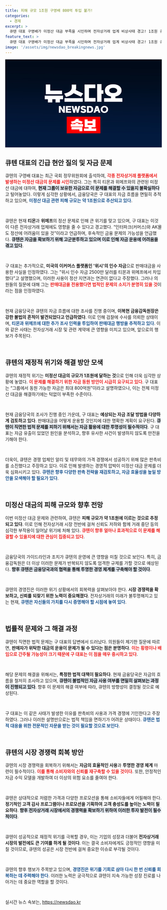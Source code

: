 ```yaml
---
title: 피해 규모 1조원 구영배 800억 투입 불가!
categories:
  - 경제
excerpt: >
  큐텐 대표 구영배가 미정산 대금 부족을 시인하며 전자상거래 업계 비상사태 경고! 1조원 규모의 피해가 예상되는 가운데, 금융감독당국은 자금 흐름을 면밀히 추적 중인데… 과연 진실은 무엇일까?
feature_text: >
  큐텐 대표 구영배가 미정산 대금 부족을 시인하며 전자상거래 업계 비상사태 경고! 1조원 규모의 피해가 예상되는 가운데, 금융감독당국은 자금 흐름을 면밀히 추적 중인데… 과연 진실은 무엇일까?
image: '/assets/img/newsdao_breakingnews.jpg'
---
```


<p><img src="/assets/img/newsdao_breakingnews.jpg" alt="koreaapp 속보" /></p>

<h2 data-ke-size="size26">큐텐 대표의 긴급 현안 질의 및 자금 문제</h2>

<p>큐텐의 구영배 대표는 최근 국회 정무위원회에 출석하여, <b><span style="color: #ee2323;">각종 전자상거래 플랫폼에서 발생하는 미정산 대금의 문제를 시인</span></b>하였다. 그는 특히 티몬과 위메프와의 관련된 미정산 대금에 대하여, <b><span style="background-color: #21538527;">현재 그룹이 보유한 자금으로 이 문제를 해결할 수 있을지 불확실하다</span></b>고 털어놓았다. 이렇게 심각한 상황에서, 금융당국은 구 대표의 자금 흐름을 면밀히 추적하고 있으며, <b><span style="color: #1a5490;">미정산 대금 관련 피해 규모는 약 1조원으로 추산되고 있다</span></b>.</p>

<p data-ke-size="size16">&nbsp;</p>

<p>큐텐은 현재 <b>티몬</b>과 <b>위메프</b>의 정산 문제로 인해 큰 위기를 맞고 있으며, 구 대표는 이것이 다른 전자상거래 업체에도 영향을 줄 수 있다고 경고했다. “인터파크(커머스)와 AK몰도 정산에 어려움이 있을 것”이라고 언급하며, 후속적인 금융 문제의 가능성을 언급했다. <b><span style="background-color: #21538527;">큐텐은 자금을 확보하기 위해 고군분투하고 있으며 이로 인해 자금 운용에 어려움을 겪고 있다</span></b>.</p>

<p data-ke-size="size16">&nbsp;</p>

<p>구 대표는 추가적으로, <b>미국의 이커머스 플랫폼인 '위시'의 인수 자금</b>으로 판매대금을 사용한 사실을 인정하였다. 그는 "위시 인수 자금 2500만 달러를 티몬과 위메프에서 차입했다"고 설명했으며, 이러한 사용이 정산 지연과는 연관이 없다고 주장했다. 그러나 의원들의 질문에 대해 그는 <b><span style="color: #ee2323;">판매대금을 전용했다면 법적인 문제의 소지가 분명히 있을 것</span></b>이라는 점을 인정하였다.</p>

<p data-ke-size="size16">&nbsp;</p>

<p>현재 금융당국은 큐텐의 자금 흐름에 대한 조사를 진행 중이며, <b>이복현 금융감독원장은 강한 불법의 흔적이 발견되었다고 언급하였다</b>. 이로 인해 검찰에 수사를 의뢰한 상태이며, <b><span style="color: #1a5490;">티몬과 위메프에 대한 추가 조사 인력을 투입하여 판매대금 행방을 추적하고 있다</span></b>. 이와 같은 사태는 전자상거래 시장 및 관련 계약에 큰 영향을 미치고 있으며, 앞으로의 행보가 주목된다.</p>

<p data-ke-size="size16">&nbsp;</p>

<h2 data-ke-size="size26">큐텐의 재정적 위기와 해결 방안 모색</h2>

<p>큐텐의 재정적 위기는 <b>미정산 대금의 규모가 1조원에 달하는 것</b>으로 인해 더욱 심각한 상황에 놓였다. <b><span style="color: #ee2323;">이 문제를 해결하기 위한 자금 동원 방안이 시급히 요구되고 있다</span></b>. 구 대표는 “그룹에서 동원 가능한 자금은 최대 800억원”이라고 설명하였으나, 이는 전체 미정산 대금을 해결하기에는 턱없이 부족한 수준이다.</p>

<p data-ke-size="size16">&nbsp;</p>

<p>현재 금융당국의 조사가 진행 중인 가운데, 구 대표는 <b>예상되는 자금 조달 방법을 다양하게 검토하고 있다</b>. 판매대금을 어떻게 운용할 것인지에 대한 명확한 계획이 요구된다. <b><span style="background-color: #21538527;">큐텐이 직면한 법적 문제를 피하기 위해서는 자금 활용에 대한 투명성이 필수적이다</span></b>. 구 대표는 자금 유출이 있었던 원인을 분석하고, 향후 유사한 사건이 발생하지 않도록 만전을 기해야 한다. </p>

<p data-ke-size="size16">&nbsp;</p>

<p>더욱이, 큐텐은 경쟁 업체인 알리 및 테무와의 가격 경쟁에서 성공하기 위해 많은 판촉비를 소진했다고 주장하고 있다. 이로 인해 발생하는 경영적 압박이 미정산 대금 문제를 더욱 심화시키고 있다. <b><span style="color: #1a5490;">큐텐은 향후 다양한 판촉 전략을 재검토하고, 자금 효율성을 높일 방안을 모색해야 할 필요가 있다</span></b>.</p>

<p data-ke-size="size16">&nbsp;</p>

<h2 data-ke-size="size26">미정산 대금의 피해 규모와 향후 전망</h2>

<p>이번 미정산 대금 문제와 관련하여, 큐텐은 <b>피해 규모가 약 1조원에 이르는 것으로 추정되고 있다</b>. 이로 인해 전자상거래 시장 전반에 걸쳐 신뢰도 저하와 함께 거래 중단 등의 심각한 부작용이 일어날 위기에 처해 있다. <b><span style="color: #ee2323;">큐텐이 향후 얼마나 효과적으로 이 문제를 해결할 수 있을지에 대한 관심이 집중되고 있다</span></b>.</p>

<p data-ke-size="size16">&nbsp;</p>

<p>금융당국의 가이드라인과 조치가 큐텐의 운영에 큰 영향을 미칠 것으로 보인다. 특히, 금융감독원은 더 이상 이러한 문제가 반복되지 않도록 엄격한 규제를 가할 것으로 예상된다. <b><span style="background-color: #21538527;">향후 큐텐은 금융당국과의 협력을 통해 투명한 경영 체계를 구축해야 할 것이다</span></b>.</p>

<p data-ke-size="size16">&nbsp;</p>

<p>큐텐의 경영진은 이러한 위기 상황에서의 회복력을 살펴보아야 한다. <b>시장 경쟁력을 확보하고, 신뢰를 되찾기 위한 노력이 중요해졌다</b>. 전자상거래의 미래가 불투명해지고 있는 현재, <b><span style="color: #1a5490;">큐텐은 자신들의 가치를 다시 증명해야 할 시점에 놓여 있다</span></b>.</p>

<p data-ke-size="size16">&nbsp;</p>

<h2 data-ke-size="size26">법률적 문제와 그 해결 과정</h2>

<p>큐텐이 직면한 법적 문제는 구 대표의 답변에서 드러났다. 의원들이 제기한 질문에 따르면, <b>판매자가 위탁한 대금의 운용이 문제가 될 수 있다는 점은 분명하다</b>. <b><span style="color: #ee2323;">이는 횡령이나 배임으로 간주될 가능성이 크기 때문에 구 대표는 이 점을 매우 중시하고 있다</span></b>.</p>

<p data-ke-size="size16">&nbsp;</p>

<p>해당 문제의 해결을 위해서는, <b>특정한 법적 대책이 필요하다</b>. 현재 금융당국은 자금의 흐름을 철저히 조사하고 있으며, <b><span style="background-color: #21538527;">큐텐이 불법적인 자금 사용 여부를 면밀히 살펴보는 과정이 진행되고 있다</span></b>. 향후 이 문제의 해결 여부에 따라, 큐텐의 방향성이 결정될 것으로 예상된다.</p>

<p data-ke-size="size16">&nbsp;</p>

<p>구 대표는 이 같은 사태가 발생한 이유를 판촉비의 사용과 가격 경쟁에 기인한다고 주장하였다. 그러나 이러한 설명만으로는 법적 책임을 면하기가 어려운 상태이다. <b><span style="color: #1a5490;">큐텐은 법적 대응을 위한 전문적인 자문을 받는 것이 필요할 것으로 보인다</span></b>.</p>

<p data-ke-size="size16">&nbsp;</p>

<h2 data-ke-size="size26">큐텐의 시장 경쟁력 회복 방안</h2>

<p>큐텐의 시장 경쟁력을 회복하기 위해서는 <b>자금의 효율적인 사용</b>과 <b>투명한 경영 체계</b> 마련이 필수적이다. <b><span style="color: #ee2323;">이를 통해 소비자와의 신뢰를 재구축할 수 있을 것이다</span></b>. 또한, 안정적인 자금 수익 모델을 개발하여 더 이상의 위험 요소를 줄여야 한다.</p>

<p data-ke-size="size16">&nbsp;</p>

<p>큐텐은 상대적으로 저렴한 가격과 다양한 프로모션을 통해 소비자들에게 어필해야 한다. <b>정기적인 고객 감사 프로그램이나 프로모션을 기획하여 고객 충성도를 높이는 노력이 필요하다</b>. <b><span style="background-color: #21538527;">향후 전자상거래 시장에서의 경쟁력을 확보하기 위하여 이러한 투자 발전이 필수적이다</span></b>.</p>

<p data-ke-size="size16">&nbsp;</p>

<p>큐텐이 성공적으로 재정적 위기를 극복할 경우, 이는 기업의 성장과 더불어 <b>전자상거래 시장의 발전에도 큰 기여를 하게 될 것이다</b>. 이는 결국 소비자에게도 긍정적인 영향을 미칠 것이므로, 큐텐의 성공은 시장 전반에 걸쳐 중요한 이슈로 부각될 것이다. </p>

<p data-ke-size="size16">&nbsp;</p>

<p>큐텐의 향후 행보가 주목받고 있으며, <b><span style="color: #1a5490;">경영진은 위기를 기회로 삼아 다시 한 번 신뢰를 회복하는 데 주력해야 한다</span></b>. 이러한 노력은 궁극적으로 큐텐이 지속 가능한 성장 진로를 나아가는 데 중요한 역할을 할 것이다.</p>

<p data-ke-size="size16">&nbsp;</p>
실시간 뉴스 속보는, <a href="https://newsdao.kr" rel="dofollow">https://newsdao.kr</a>


